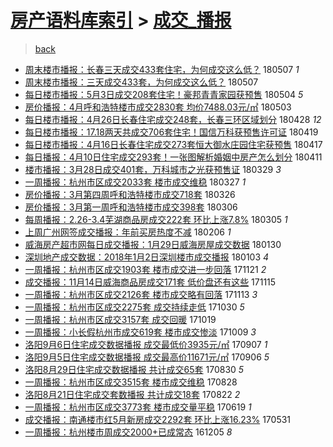 [房产语料库索引](../../README.md)  > [成交_播报](成交_播报.md)
====
> [back](../README.md)

- [周末楼市播报：长春三天成交433套住宅，为何成交这么低？](http://jkwz.applinzi.com/ittc/7100395653941429259.html#%E5%91%A8%E6%9C%AB%E6%A5%BC%E5%B8%82%E6%92%AD%E6%8A%A5%EF%BC%9A%E9%95%BF%E6%98%A5%E4%B8%89%E5%A4%A9%E6%88%90%E4%BA%A4433%E5%A5%97%E4%BD%8F%E5%AE%85%EF%BC%8C%E4%B8%BA%E4%BD%95%E6%88%90%E4%BA%A4%E8%BF%99%E4%B9%88%E4%BD%8E%EF%BC%9F) 180507 *1* 
- [周末楼市播报：三天成交433套，为何成交这么低？](http://jkwz.applinzi.com/ittc/7100327580496561169.html#%E5%91%A8%E6%9C%AB%E6%A5%BC%E5%B8%82%E6%92%AD%E6%8A%A5%EF%BC%9A%E4%B8%89%E5%A4%A9%E6%88%90%E4%BA%A4433%E5%A5%97%EF%BC%8C%E4%B8%BA%E4%BD%95%E6%88%90%E4%BA%A4%E8%BF%99%E4%B9%88%E4%BD%8E%EF%BC%9F) 180507  
- [每日楼市播报：5月3日成交208套住宅！豪邦青青家园获预售](http://jkwz.applinzi.com/ittc/7099297821893329931.html#%E6%AF%8F%E6%97%A5%E6%A5%BC%E5%B8%82%E6%92%AD%E6%8A%A5%EF%BC%9A5%E6%9C%883%E6%97%A5%E6%88%90%E4%BA%A4208%E5%A5%97%E4%BD%8F%E5%AE%85%EF%BC%81%E8%B1%AA%E9%82%A6%E9%9D%92%E9%9D%92%E5%AE%B6%E5%9B%AD%E8%8E%B7%E9%A2%84%E5%94%AE) 180504 *5* 
- [房价播报：4月呼和浩特楼市成交2830套 均价7488.03元/㎡](http://jkwz.applinzi.com/ittc/7098840915361924113.html#%E6%88%BF%E4%BB%B7%E6%92%AD%E6%8A%A5%EF%BC%9A4%E6%9C%88%E5%91%BC%E5%92%8C%E6%B5%A9%E7%89%B9%E6%A5%BC%E5%B8%82%E6%88%90%E4%BA%A42830%E5%A5%97+%E5%9D%87%E4%BB%B77488.03%E5%85%83%2F%E3%8E%A1) 180503  
- [每日楼市播报：4月26日长春住宅成交248套，长春三环区域划分](http://jkwz.applinzi.com/ittc/7096967044455203857.html#%E6%AF%8F%E6%97%A5%E6%A5%BC%E5%B8%82%E6%92%AD%E6%8A%A5%EF%BC%9A4%E6%9C%8826%E6%97%A5%E9%95%BF%E6%98%A5%E4%BD%8F%E5%AE%85%E6%88%90%E4%BA%A4248%E5%A5%97%EF%BC%8C%E9%95%BF%E6%98%A5%E4%B8%89%E7%8E%AF%E5%8C%BA%E5%9F%9F%E5%88%92%E5%88%86) 180428 *12* 
- [每日楼市播报：17.18两天共成交706套住宅！国信万科获预售许可证](http://jkwz.applinzi.com/ittc/7093695695385265158.html#%E6%AF%8F%E6%97%A5%E6%A5%BC%E5%B8%82%E6%92%AD%E6%8A%A5%EF%BC%9A17.18%E4%B8%A4%E5%A4%A9%E5%85%B1%E6%88%90%E4%BA%A4706%E5%A5%97%E4%BD%8F%E5%AE%85%EF%BC%81%E5%9B%BD%E4%BF%A1%E4%B8%87%E7%A7%91%E8%8E%B7%E9%A2%84%E5%94%AE%E8%AE%B8%E5%8F%AF%E8%AF%81) 180419  
- [每日楼市播报：4月16日长春住宅成交273套恒大御水庄园住宅获预售](http://jkwz.applinzi.com/ittc/7092981198538408970.html#%E6%AF%8F%E6%97%A5%E6%A5%BC%E5%B8%82%E6%92%AD%E6%8A%A5%EF%BC%9A4%E6%9C%8816%E6%97%A5%E9%95%BF%E6%98%A5%E4%BD%8F%E5%AE%85%E6%88%90%E4%BA%A4273%E5%A5%97%E6%81%92%E5%A4%A7%E5%BE%A1%E6%B0%B4%E5%BA%84%E5%9B%AD%E4%BD%8F%E5%AE%85%E8%8E%B7%E9%A2%84%E5%94%AE) 180417  
- [每日播报：4月10日住宅成交293套！一张图解析婚姻中房产怎么划分](http://jkwz.applinzi.com/ittc/7090750798411858955.html#%E6%AF%8F%E6%97%A5%E6%92%AD%E6%8A%A5%EF%BC%9A4%E6%9C%8810%E6%97%A5%E4%BD%8F%E5%AE%85%E6%88%90%E4%BA%A4293%E5%A5%97%EF%BC%81%E4%B8%80%E5%BC%A0%E5%9B%BE%E8%A7%A3%E6%9E%90%E5%A9%9A%E5%A7%BB%E4%B8%AD%E6%88%BF%E4%BA%A7%E6%80%8E%E4%B9%88%E5%88%92%E5%88%86) 180411  
- [楼市播报：3月28日成交401套，万科城市之光获预售证](http://jkwz.applinzi.com/ittc/7085958959125234694.html#%E6%A5%BC%E5%B8%82%E6%92%AD%E6%8A%A5%EF%BC%9A3%E6%9C%8828%E6%97%A5%E6%88%90%E4%BA%A4401%E5%A5%97%EF%BC%8C%E4%B8%87%E7%A7%91%E5%9F%8E%E5%B8%82%E4%B9%8B%E5%85%89%E8%8E%B7%E9%A2%84%E5%94%AE%E8%AF%81) 180329 *3* 
- [一周播报：杭州市区成交2033套 楼市成交维稳](http://jkwz.applinzi.com/ittc/7085198852221305863.html#%E4%B8%80%E5%91%A8%E6%92%AD%E6%8A%A5%EF%BC%9A%E6%9D%AD%E5%B7%9E%E5%B8%82%E5%8C%BA%E6%88%90%E4%BA%A42033%E5%A5%97+%E6%A5%BC%E5%B8%82%E6%88%90%E4%BA%A4%E7%BB%B4%E7%A8%B3) 180327 *1* 
- [房价播报：3月第四周呼和浩特楼市成交718套](http://jkwz.applinzi.com/ittc/7084787638433481734.html#%E6%88%BF%E4%BB%B7%E6%92%AD%E6%8A%A5%EF%BC%9A3%E6%9C%88%E7%AC%AC%E5%9B%9B%E5%91%A8%E5%91%BC%E5%92%8C%E6%B5%A9%E7%89%B9%E6%A5%BC%E5%B8%82%E6%88%90%E4%BA%A4718%E5%A5%97) 180326  
- [房价播报：3月第一周呼和浩特楼市成交398套](http://jkwz.applinzi.com/ittc/7077292711797589009.html#%E6%88%BF%E4%BB%B7%E6%92%AD%E6%8A%A5%EF%BC%9A3%E6%9C%88%E7%AC%AC%E4%B8%80%E5%91%A8%E5%91%BC%E5%92%8C%E6%B5%A9%E7%89%B9%E6%A5%BC%E5%B8%82%E6%88%90%E4%BA%A4398%E5%A5%97) 180306  
- [每周播报：2.26-3.4芜湖商品房成交222套 环比上涨7.8%](http://jkwz.applinzi.com/ittc/7077051443834258443.html#%E6%AF%8F%E5%91%A8%E6%92%AD%E6%8A%A5%EF%BC%9A2.26-3.4%E8%8A%9C%E6%B9%96%E5%95%86%E5%93%81%E6%88%BF%E6%88%90%E4%BA%A4222%E5%A5%97+%E7%8E%AF%E6%AF%94%E4%B8%8A%E6%B6%A87.8%25) 180305 *1* 
- [上周广州网签成交播报：年前买房热度不减](http://jkwz.applinzi.com/ittc/7067080006788711440.html#%E4%B8%8A%E5%91%A8%E5%B9%BF%E5%B7%9E%E7%BD%91%E7%AD%BE%E6%88%90%E4%BA%A4%E6%92%AD%E6%8A%A5%EF%BC%9A%E5%B9%B4%E5%89%8D%E4%B9%B0%E6%88%BF%E7%83%AD%E5%BA%A6%E4%B8%8D%E5%87%8F) 180206 *1* 
- [威海房产超市网每日成交播报：1月29日威海房屋成交数据](http://jkwz.applinzi.com/ittc/7064318703552693255.html#%E5%A8%81%E6%B5%B7%E6%88%BF%E4%BA%A7%E8%B6%85%E5%B8%82%E7%BD%91%E6%AF%8F%E6%97%A5%E6%88%90%E4%BA%A4%E6%92%AD%E6%8A%A5%EF%BC%9A1%E6%9C%8829%E6%97%A5%E5%A8%81%E6%B5%B7%E6%88%BF%E5%B1%8B%E6%88%90%E4%BA%A4%E6%95%B0%E6%8D%AE) 180130  
- [深圳地产成交数据：2018年1月2日深圳楼市成交播报](http://jkwz.applinzi.com/ittc/7054299499134977041.html#%E6%B7%B1%E5%9C%B3%E5%9C%B0%E4%BA%A7%E6%88%90%E4%BA%A4%E6%95%B0%E6%8D%AE%EF%BC%9A2018%E5%B9%B41%E6%9C%882%E6%97%A5%E6%B7%B1%E5%9C%B3%E6%A5%BC%E5%B8%82%E6%88%90%E4%BA%A4%E6%92%AD%E6%8A%A5) 180103 *4* 
- [一周播报：杭州市区成交1903套 楼市成交进一步回落](http://jkwz.applinzi.com/ittc/7038231131038680080.html#%E4%B8%80%E5%91%A8%E6%92%AD%E6%8A%A5%EF%BC%9A%E6%9D%AD%E5%B7%9E%E5%B8%82%E5%8C%BA%E6%88%90%E4%BA%A41903%E5%A5%97+%E6%A5%BC%E5%B8%82%E6%88%90%E4%BA%A4%E8%BF%9B%E4%B8%80%E6%AD%A5%E5%9B%9E%E8%90%BD) 171121 *2* 
- [成交播报：11月14日威海商品房成交171套 低价盘还有这些](http://jkwz.applinzi.com/ittc/7036191562223059985.html#%E6%88%90%E4%BA%A4%E6%92%AD%E6%8A%A5%EF%BC%9A11%E6%9C%8814%E6%97%A5%E5%A8%81%E6%B5%B7%E5%95%86%E5%93%81%E6%88%BF%E6%88%90%E4%BA%A4171%E5%A5%97+%E4%BD%8E%E4%BB%B7%E7%9B%98%E8%BF%98%E6%9C%89%E8%BF%99%E4%BA%9B) 171115  
- [一周播报：杭州市区成交2126套 楼市成交略有回落](http://jkwz.applinzi.com/ittc/7035471215500723217.html#%E4%B8%80%E5%91%A8%E6%92%AD%E6%8A%A5%EF%BC%9A%E6%9D%AD%E5%B7%9E%E5%B8%82%E5%8C%BA%E6%88%90%E4%BA%A42126%E5%A5%97+%E6%A5%BC%E5%B8%82%E6%88%90%E4%BA%A4%E7%95%A5%E6%9C%89%E5%9B%9E%E8%90%BD) 171113 *3* 
- [一周播报：杭州市区成交2275套 成交持续走低](http://jkwz.applinzi.com/ittc/7030287546150552592.html#%E4%B8%80%E5%91%A8%E6%92%AD%E6%8A%A5%EF%BC%9A%E6%9D%AD%E5%B7%9E%E5%B8%82%E5%8C%BA%E6%88%90%E4%BA%A42275%E5%A5%97+%E6%88%90%E4%BA%A4%E6%8C%81%E7%BB%AD%E8%B5%B0%E4%BD%8E) 171030 *5* 
- [一周播报：杭州市区成交3157套 成交回暖](http://jkwz.applinzi.com/ittc/7026100772826252304.html#%E4%B8%80%E5%91%A8%E6%92%AD%E6%8A%A5%EF%BC%9A%E6%9D%AD%E5%B7%9E%E5%B8%82%E5%8C%BA%E6%88%90%E4%BA%A43157%E5%A5%97+%E6%88%90%E4%BA%A4%E5%9B%9E%E6%9A%96) 171019  
- [一周播报：小长假杭州市成交619套 楼市成交惨淡](http://jkwz.applinzi.com/ittc/7022502570550101008.html#%E4%B8%80%E5%91%A8%E6%92%AD%E6%8A%A5%EF%BC%9A%E5%B0%8F%E9%95%BF%E5%81%87%E6%9D%AD%E5%B7%9E%E5%B8%82%E6%88%90%E4%BA%A4619%E5%A5%97+%E6%A5%BC%E5%B8%82%E6%88%90%E4%BA%A4%E6%83%A8%E6%B7%A1) 171009 *3* 
- [洛阳9月6日住宅成交数据播报 成交最低价3935元/㎡](http://jkwz.applinzi.com/ittc/7010508942470546449.html#%E6%B4%9B%E9%98%B39%E6%9C%886%E6%97%A5%E4%BD%8F%E5%AE%85%E6%88%90%E4%BA%A4%E6%95%B0%E6%8D%AE%E6%92%AD%E6%8A%A5+%E6%88%90%E4%BA%A4%E6%9C%80%E4%BD%8E%E4%BB%B73935%E5%85%83%2F%E3%8E%A1) 170907 *1* 
- [洛阳9月5日住宅成交数据播报 成交最高价11671元/㎡](http://jkwz.applinzi.com/ittc/7010129430914270225.html#%E6%B4%9B%E9%98%B39%E6%9C%885%E6%97%A5%E4%BD%8F%E5%AE%85%E6%88%90%E4%BA%A4%E6%95%B0%E6%8D%AE%E6%92%AD%E6%8A%A5+%E6%88%90%E4%BA%A4%E6%9C%80%E9%AB%98%E4%BB%B711671%E5%85%83%2F%E3%8E%A1) 170906 *5* 
- [洛阳8月29日住宅成交数据播报 共计成交65套](http://jkwz.applinzi.com/ittc/7007617450936632337.html#%E6%B4%9B%E9%98%B38%E6%9C%8829%E6%97%A5%E4%BD%8F%E5%AE%85%E6%88%90%E4%BA%A4%E6%95%B0%E6%8D%AE%E6%92%AD%E6%8A%A5+%E5%85%B1%E8%AE%A1%E6%88%90%E4%BA%A465%E5%A5%97) 170830 *5* 
- [一周播报：杭州市区成交3515套 楼市成交维稳](http://jkwz.applinzi.com/ittc/7006903630706508816.html#%E4%B8%80%E5%91%A8%E6%92%AD%E6%8A%A5%EF%BC%9A%E6%9D%AD%E5%B7%9E%E5%B8%82%E5%8C%BA%E6%88%90%E4%BA%A43515%E5%A5%97+%E6%A5%BC%E5%B8%82%E6%88%90%E4%BA%A4%E7%BB%B4%E7%A8%B3) 170828  
- [洛阳8月21日住宅成交套数播报 共计成交18套](http://jkwz.applinzi.com/ittc/7004576062988878864.html#%E6%B4%9B%E9%98%B38%E6%9C%8821%E6%97%A5%E4%BD%8F%E5%AE%85%E6%88%90%E4%BA%A4%E5%A5%97%E6%95%B0%E6%92%AD%E6%8A%A5+%E5%85%B1%E8%AE%A1%E6%88%90%E4%BA%A418%E5%A5%97) 170822 *2* 
- [一周播报：杭州市区成交3773套 楼市成交量平稳](http://jkwz.applinzi.com/ittc/6980955981612581893.html#%E4%B8%80%E5%91%A8%E6%92%AD%E6%8A%A5%EF%BC%9A%E6%9D%AD%E5%B7%9E%E5%B8%82%E5%8C%BA%E6%88%90%E4%BA%A43773%E5%A5%97+%E6%A5%BC%E5%B8%82%E6%88%90%E4%BA%A4%E9%87%8F%E5%B9%B3%E7%A8%B3) 170619 *1* 
- [成交播报：南通楼市红5月新房成交2292套 环比上涨16.23%](http://jkwz.applinzi.com/ittc/6973891292932080644.html#%E6%88%90%E4%BA%A4%E6%92%AD%E6%8A%A5%EF%BC%9A%E5%8D%97%E9%80%9A%E6%A5%BC%E5%B8%82%E7%BA%A25%E6%9C%88%E6%96%B0%E6%88%BF%E6%88%90%E4%BA%A42292%E5%A5%97+%E7%8E%AF%E6%AF%94%E4%B8%8A%E6%B6%A816.23%25) 170531  
- [一周播报：杭州楼市周成交2000+已成常态](http://jkwz.applinzi.com/ittc/6908072871959462917.html#%E4%B8%80%E5%91%A8%E6%92%AD%E6%8A%A5%EF%BC%9A%E6%9D%AD%E5%B7%9E%E6%A5%BC%E5%B8%82%E5%91%A8%E6%88%90%E4%BA%A42000%2B%E5%B7%B2%E6%88%90%E5%B8%B8%E6%80%81) 161205 *8* 
